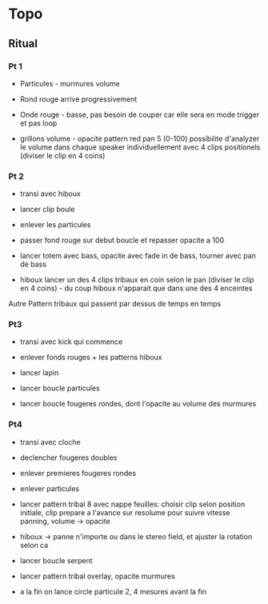 # Topo

## Ritual

### Pt 1

* Particules - murmures volume

* Rond rouge arrive progressivement

* Onde rouge - basse, pas besoin de couper car elle sera en mode trigger et pas loop

* grillons volume - opacite pattern red pan 5 (0-100)
possibilite d'analyzer le volume dans chaque speaker individuellement avec 4 clips positionels (diviser le clip en 4 coins)

### Pt 2

* transi avec hiboux

* lancer clip boule

* enlever les particules

* passer fond rouge sur debut boucle et repasser opacite a 100

* lancer totem avec bass, opacite avec fade in de bass, tourner avec pan de bass

* hiboux lancer un des 4 clips tribaux en coin selon le pan (diviser le clip en 4 coins) - du coup hiboux n'apparait que dans une des 4 enceintes

Autre Pattern tribaux qui passent par dessus de temps en temps

### Pt3

* transi avec kick qui commence

* enlever fonds rouges + les patterns hiboux

* lancer lapin

* lancer boucle particules

* lancer boucle fougeres rondes, dont l'opacite au volume des murmures

###  Pt4

* transi avec cloche

* declencher fougeres doubles

* enlever premieres fougeres rondes

* enlever particules

* lancer pattern tribal 8 avec nappe feuilles: choisir clip selon position initiale, clip prepare a l'avance sur resolume pour suivre vitesse panning, volume -> opacite

* hiboux -> panne n'importe ou dans le stereo field, et ajuster la rotation selon ca

* lancer boucle serpent

* lancer pattern tribal overlay, opacite murmures

* a la fin on lance circle particule 2, 4 mesures avant la fin